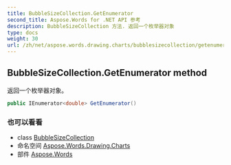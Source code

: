 ```yaml
---
title: BubbleSizeCollection.GetEnumerator
second_title: Aspose.Words for .NET API 参考
description: BubbleSizeCollection 方法. 返回一个枚举器对象
type: docs
weight: 30
url: /zh/net/aspose.words.drawing.charts/bubblesizecollection/getenumerator/
---
```

## BubbleSizeCollection.GetEnumerator method

返回一个枚举器对象。

```csharp
public IEnumerator<double> GetEnumerator()
```

### 也可以看看

* class [BubbleSizeCollection](../)
* 命名空间 [Aspose.Words.Drawing.Charts](../../bubblesizecollection/)
* 部件 [Aspose.Words](../../../)


